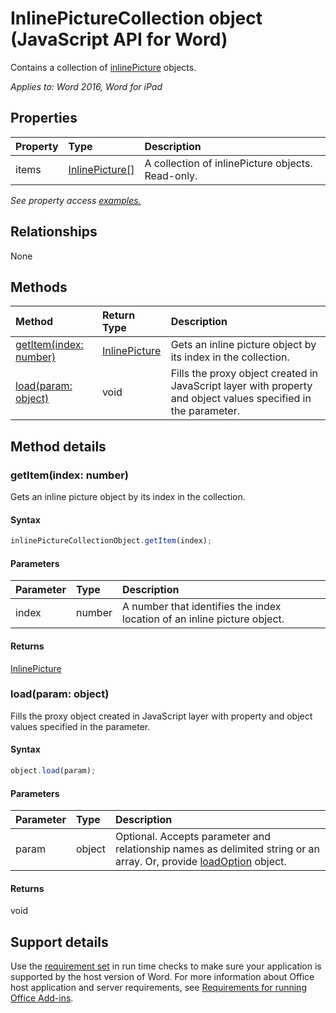 # InlinePictureCollection object (JavaScript API for Word)

Contains a collection of [inlinePicture](inlinepicture.md) objects.

_Applies to: Word 2016, Word for iPad_

## Properties
| Property	   | Type	|Description
|:---------------|:--------|:----------|
|items|[InlinePicture[]](inlinepicture.md)|A collection of inlinePicture objects. Read-only.|

_See property access [examples.](#property-access-examples)_

## Relationships
None


## Methods

| Method		   | Return Type	|Description|
|:---------------|:--------|:----------|
|[getItem(index: number)](#getitemindex-number)|[InlinePicture](inlinepicture.md)|Gets an inline picture object by its index in the collection.|
|[load(param: object)](#loadparam-object)|void|Fills the proxy object created in JavaScript layer with property and object values specified in the parameter.|

## Method details

### getItem(index: number)
Gets an inline picture object by its index in the collection.

#### Syntax
```js
inlinePictureCollectionObject.getItem(index);
```

#### Parameters
| Parameter	   | Type	|Description|
|:---------------|:--------|:----------|
|index|number|A number that identifies the index location of an inline picture object.|

#### Returns
[InlinePicture](inlinepicture.md)


### load(param: object)
Fills the proxy object created in JavaScript layer with property and object values specified in the parameter.

#### Syntax
```js
object.load(param);
```

#### Parameters
| Parameter	   | Type	|Description|
|:---------------|:--------|:----------|
|param|object|Optional. Accepts parameter and relationship names as delimited string or an array. Or, provide [loadOption](loadoption.md) object.|

#### Returns
void

## Support details

Use the [requirement set](https://msdn.microsoft.com/EN-US/library/office/mt590206.aspx) in run time checks to make sure your application is supported by the host version of Word. For more information about Office host application and server requirements, see [Requirements for running Office Add-ins](https://msdn.microsoft.com/EN-US/library/office/dn833104.aspx). 
